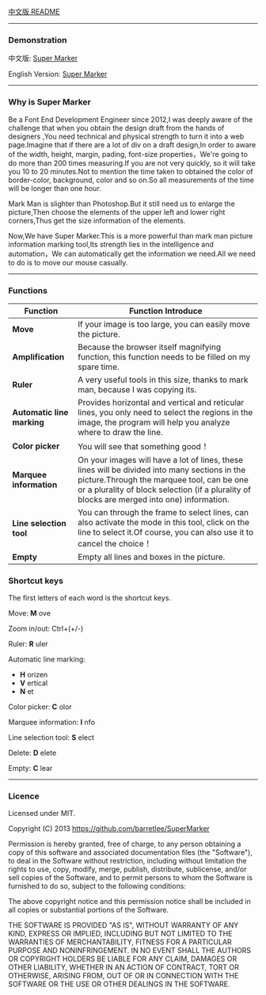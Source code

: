 [中文版 README](https://github.com/barretlee/SuperMarker/blob/master/README_cn.md)

---

### Demonstration

中文版: [Super Marker](http://barretlee.github.io/SuperMarker/index_cn.html)

English Version: [Super Marker](http://barretlee.github.io/SuperMarker/)

---

### Why is Super Marker

Be a Font End Development Engineer since 2012,I was deeply aware of the challenge that when you obtain the design draft from the hands of designers ,You need technical and physical strength to turn it into a web page.Imagine that if there are a lot of div on a draft design,In order to aware of the  width, height, margin, pading, font-size properties，We're going to do more than 200 times measuring.If you are not very quickly, so it will take you 10 to 20 minutes.Not to mention the time taken to obtained the color of border-color, background, color and so on.So all measurements of the time will be longer than one hour.

Mark Man is slighter than Photoshop.But it still need us to enlarge the picture,Then choose the elements of the upper left and lower right corners,Thus get the size information of the elements.

Now,We have Super Marker.This is a more powerful than mark man picture information marking tool,Its strength lies in the intelligence and automation，We can automatically get the information we need.All we need to do is to move our mouse casually.

---

### Functions

|Function   　　|Function Introduce                        |
|--------------|-------------------------------------------------|
|**Move**|If your image is too large, you can easily move the picture.
|**Amplification**|Because the browser itself magnifying function, this function needs to be filled on my spare time.|
|**Ruler**|A very useful tools in this size, thanks to mark man, because I was copying its.|
|**Automatic line marking**|Provides horizontal and vertical and reticular lines, you only need to select the regions in the image, the program will help you analyze where to draw the line.|
|**Color picker**|You will see that something good！|
|**Marquee information**|On your images will have a lot of lines, these lines will be divided into many sections in the picture.Through the marquee tool, can be one or a plurality of block selection (if a plurality of blocks are merged into one) information.|
|**Line selection tool**|You can through the frame to select lines, can also activate the mode in this tool, click on the line to select it.Of course, you can also use it to cancel the choice！|
|**Empty**|Empty all lines and boxes in the picture.|

### Shortcut keys

The first letters of each word is the shortcut keys.

Move: **M** ove

Zoom in/out: Ctrl+(+/-)

Ruler: **R** uler

Automatic line marking: 

  - **H** orizen
  - **V** ertical
  - **N** et

Color picker: **C** olor

Marquee information: **I** nfo

Line selection tool: **S** elect

Delete: **D** elete

Empty: **C** lear

---

### Licence

Licensed under MIT.

Copyright (C) 2013 https://github.com/barretlee/SuperMarker

Permission is hereby granted, free of charge, to any person obtaining a copy of
this software and associated documentation files (the "Software"), to deal in
the Software without restriction, including without limitation the rights to
use, copy, modify, merge, publish, distribute, sublicense, and/or sell copies
of the Software, and to permit persons to whom the Software is furnished to do
so, subject to the following conditions:

The above copyright notice and this permission notice shall be included in all
copies or substantial portions of the Software.

THE SOFTWARE IS PROVIDED "AS IS", WITHOUT WARRANTY OF ANY KIND, EXPRESS OR
IMPLIED, INCLUDING BUT NOT LIMITED TO THE WARRANTIES OF MERCHANTABILITY,
FITNESS FOR A PARTICULAR PURPOSE AND NONINFRINGEMENT. IN NO EVENT SHALL THE
AUTHORS OR COPYRIGHT HOLDERS BE LIABLE FOR ANY CLAIM, DAMAGES OR OTHER
LIABILITY, WHETHER IN AN ACTION OF CONTRACT, TORT OR OTHERWISE, ARISING FROM,
OUT OF OR IN CONNECTION WITH THE SOFTWARE OR THE USE OR OTHER DEALINGS IN THE
SOFTWARE.

